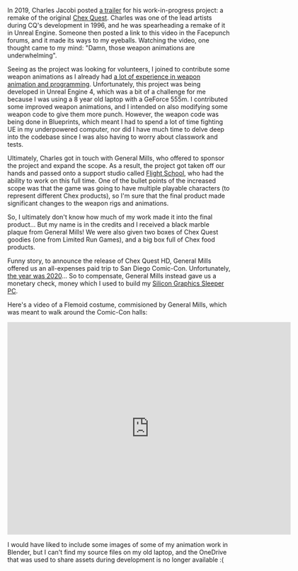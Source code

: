 In 2019, Charles Jacobi posted [a trailer](https://www.youtube.com/watch?v=JDblwrDDGc8) for his work-in-progress project: a remake of the original [Chex Quest](https://en.wikipedia.org/wiki/Chex_Quest). Charles was one of the lead artists during CQ's development in 1996, and he was spearheading a remake of it in Unreal Engine. Someone then posted a link to this video in the Facepunch forums, and it made its ways to my eyeballs. Watching the video, one thought came to my mind: "Damn, those weapon animations are underwhelming".

Seeing as the project was looking for volunteers, I joined to contribute some weapon animations as I already had [a lot of experience in weapon animation and programming](../../projects.html#gmod). Unfortunately, this project was being developed in Unreal Engine 4, which was a bit of a challenge for me because I was using a 8 year old laptop with a GeForce 555m. I contributed some improved weapon animations, and I intended on also modifying some weapon code to give them more punch. However, the weapon code was being done in Blueprints, which meant I had to spend a lot of time fighting UE in my underpowered computer, nor did I have much time to delve deep into the codebase since I was also having to worry about classwork and tests.

Ultimately, Charles got in touch with General Mills, who offered to sponsor the project and expand the scope. As a result, the project got taken off our hands and passed onto a support studio called [Flight School](https://www.flightschoolstudio.com/chex-quest), who had the ability to work on this full time. One of the bullet points of the increased scope was that the game was going to have multiple playable characters (to represent different Chex products), so I'm sure that the final product made significant changes to the weapon rigs and animations.

So, I ultimately don't know how much of my work made it into the final product... But my name is in the credits and I received a black marble plaque from General Mills! We were also given two boxes of Chex Quest goodies (one from Limited Run Games), and a big box full of Chex food products.

Funny story, to announce the release of Chex Quest HD, General Mills offered us an all-expenses paid trip to San Diego Comic-Con. Unfortunately, [the year was 2020](https://en.wikipedia.org/wiki/COVID-19_pandemic)... So to compensate, General Mills instead gave us a monetary check, money which I used to build my [Silicon Graphics Sleeper PC](sgiindypc.html). 

Here's a video of a Flemoid costume, commisioned by General Mills, which was meant to walk around the Comic-Con halls:

<center>
<iframe width="640" height="480" src="https://www.youtube.com/embed/cVGcZvZIZAE?si=uKa65xqCoWPeRvaz" title="YouTube video player" frameborder="0" allow="accelerometer; autoplay; clipboard-write; encrypted-media; gyroscope; picture-in-picture; web-share" referrerpolicy="strict-origin-when-cross-origin" allowfullscreen></iframe>
</center>

I would have liked to include some images of some of my animation work in Blender, but I can't find my source files on my old laptop, and the OneDrive that was used to share assets during development is no longer available :(
